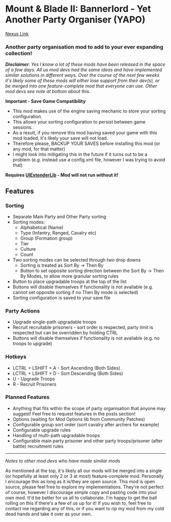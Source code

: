 # Mount &amp; Blade II: Bannerlord - Yet Another Party Organiser (YAPO)

[Nexus Link](https://www.nexusmods.com/mountandblade2bannerlord/mods/539)

### Another party organisation mod to add to your ever expanding collection!

_**Disclaimer**: Yes I know a lot of these mods have been released in the space of a few days. All us mod devs had the same ideas and have implemented similar solutions in different ways. Over the course of the next few weeks it's likely some of these mods will either lose support from their dev(s), or be merged into one feature-complete mod that everyone can use. Other mod devs see note at bottom about this._

**Important - Save Game Compatibility**
- This mod makes use of the engine saving mechanic to store your sorting configuration.
- This allows your sorting configuration to persist between game sessions.
- As a result, if you remove this mod having saved your game with this mod loaded, it's likely your save will not load.
- Therefore please, BACKUP YOUR SAVES before installing this mod (or any mod, for that matter)
- I might look into mitigating this in the future if it turns out to be a problem (e.g. instead use a config.xml file, however I was trying to avoid that)

**Requires [UIExtenderLib](https://github.com/shdwp/UIExtenderLib) - Mod will not run without it!**

## Features

### Sorting

- Separate Main Party and Other Party sorting
- Sorting modes:
  - Alphabetical (Name)
  - Type (Infantry, Ranged, Cavalry etc)
  - Group (Formation group)
  - Tier
  - Culture
  - Count
- Two sorting modes can be selected through two drop downs
  - Sorting is treated as Sort By -> Then By
  - Button to set opposite sorting direction between the Sort By -> Then By Modes, to allow more granular sorting rules
- Button to place upgradable troops at the top of the list
- Buttons will disable themselves if functionality is not available (e.g. cannot set opposite sorting if no Then By mode is selected)
- Sorting configuration is saved to your save file
 
### Party Actions

- Upgrade single-path upgradable troops
- Recruit recruitable prisoners - sort order is respected, party limit is respected but can be overridden by holding CTRL
- Buttons will disable themselves if functionality is not available (e.g. no troops to upgrade)

### Hotkeys

- LCTRL + LSHIFT + A - Sort Ascending (Both Sides)
- LCTRL + LSHIFT + D - Sort Descending (Both Sides)
- U - Upgrade Troops
- R - Recruit Prisoners

### Planned Features

- Anything that fits within the scope of party organisation that anyone may suggest! Feel free to request features in the posts section!
- Options (waiting for Mod Options lib from Community Patches)
- Configurable group sort order (sort cavalry after archers for example)
- Configurable upgrade rules
- Handling of multi-path upgradable troops
- Configurable main party prisoner and other party troops/prisoner (after battle) recruitment rules

---

_Notes to other mod devs who have made similar mods_

As mentioned at the top, it's likely all our mods will be merged into a single (or hopefully at least only 2 or 3 at most) feature-complete mod. Personally I encourage this as long as it is/they are open source. This mod is open source, please feel free to explore my implementations. They're not perfect of course, however I discourage simple copy and pasting code into your own mod. It'd be better for us all to collaborate. I'm happy to get the ball rolling on this if there's a few of us up for it!
If you wish to, feel free to contact me regarding any of this, or if you want to rip my mod from my cold dead hands and take it over as your own.
